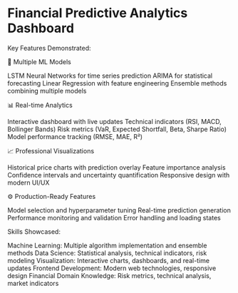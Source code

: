 # Financial Predictive Analytics Dashboard

Key Features Demonstrated:

🤖 Multiple ML Models

LSTM Neural Networks for time series prediction
ARIMA for statistical forecasting
Linear Regression with feature engineering
Ensemble methods combining multiple models

📊 Real-time Analytics

Interactive dashboard with live updates
Technical indicators (RSI, MACD, Bollinger Bands)
Risk metrics (VaR, Expected Shortfall, Beta, Sharpe Ratio)
Model performance tracking (RMSE, MAE, R²)

📈 Professional Visualizations

Historical price charts with prediction overlay
Feature importance analysis
Confidence intervals and uncertainty quantification
Responsive design with modern UI/UX

⚙️ Production-Ready Features

Model selection and hyperparameter tuning
Real-time prediction generation
Performance monitoring and validation
Error handling and loading states

Skills Showcased:

Machine Learning: Multiple algorithm implementation and ensemble methods
Data Science: Statistical analysis, technical indicators, risk modeling
Visualization: Interactive charts, dashboards, and real-time updates
Frontend Development: Modern web technologies, responsive design
Financial Domain Knowledge: Risk metrics, technical analysis, market indicators
